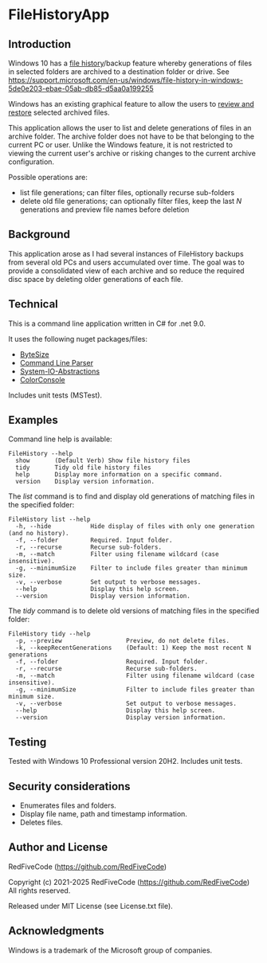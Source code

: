 # FileHistoryApp

## Introduction
Windows 10 has a [file history](https://support.microsoft.com/en-us/windows/file-history-in-windows-5de0e203-ebae-05ab-db85-d5aa0a199255)/backup feature whereby generations of files in selected folders are archived to a destination folder or drive.
See https://support.microsoft.com/en-us/windows/file-history-in-windows-5de0e203-ebae-05ab-db85-d5aa0a199255

Windows has an existing graphical feature to allow the users to [review and restore](https://support.microsoft.com/en-us/windows/backup-and-restore-in-windows-352091d2-bb9d-3ea3-ed18-52ef2b88cbef) selected archived files.

This application allows the user to list and delete generations of files in an archive folder. The archive folder does not have to be that belonging to the current PC or user.
Unlike the Windows feature, it is not restricted to viewing the current user's archive or risking changes to the current archive configuration.

Possible operations are:
* list file generations; can filter files, optionally recurse sub-folders
* delete old file generations; can optionally filter files, keep the last _N_ generations and preview file names before deletion

## Background
This application arose as I had several instances of FileHistory backups from several old PCs and users accumulated over time.
The goal was to provide a consolidated view of each archive and so reduce the required disc space by deleting older generations of each file.


## Technical
This is a command line application written in C# for .net 9.0.

It uses the following nuget packages/files:
* [ByteSize](https://github.com/omar/ByteSize)
* [Command Line Parser](https://github.com/commandlineparser/commandline)
* [System-IO-Abstractions](https://github.com/System-IO-Abstractions/System.IO.Abstractions)
* [ColorConsole](https://gist.github.com/RickStrahl/52c9ee43bd2723bcdf7bf4d24b029768)

Includes unit tests (MSTest).

## Examples
Command line help is available:

```
FileHistory --help
  show       (Default Verb) Show file history files
  tidy       Tidy old file history files
  help       Display more information on a specific command.
  version    Display version information.
```

The _list_ command is to find and display old generations of matching files in the specified folder:
```
FileHistory list --help
  -h, --hide           Hide display of files with only one generation (and no history).
  -f, --folder         Required. Input folder.
  -r, --recurse        Recurse sub-folders.
  -m, --match          Filter using filename wildcard (case insensitive).
  -g, --minimumSize    Filter to include files greater than minimum size.
  -v, --verbose        Set output to verbose messages.
  --help               Display this help screen.
  --version            Display version information.
```

The _tidy_ command is to delete old versions of matching files in the specified folder:
```
FileHistory tidy --help
  -p, --preview                  Preview, do not delete files.
  -k, --keepRecentGenerations    (Default: 1) Keep the most recent N generations
  -f, --folder                   Required. Input folder.
  -r, --recurse                  Recurse sub-folders.
  -m, --match                    Filter using filename wildcard (case insensitive).
  -g, --minimumSize              Filter to include files greater than minimum size.
  -v, --verbose                  Set output to verbose messages.
  --help                         Display this help screen.
  --version                      Display version information.
```


## Testing
Tested with Windows 10 Professional version 20H2.
Includes unit tests.

## Security considerations
* Enumerates files and folders.
* Display file name, path and timestamp information.
* Deletes files.


## Author and License
RedFiveCode (https://github.com/RedFiveCode)

Copyright (c) 2021-2025 RedFiveCode (https://github.com/RedFiveCode) All rights reserved.

Released under MIT License (see License.txt file).

## Acknowledgments
Windows is a trademark of the Microsoft group of companies.



